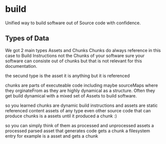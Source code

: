 # build
Unified way to build software out of Source code with confidence.

## Types of Data
We got 2 main types Assets and Chunks Chunks do always reference in this case to Build Instructions not the Chunks of your software
sure your software can consiste out of chunks but that is not relevant for this documentation.

the secund type is the asset it is anything but it is referenced 

chunks are parts of executeable code including maybe sourceMaps where they orginateFrom as they are highly dynamical as a structure.
Often they get build dynamical with a mixed set of Assets to build software. 

so you learned chunks are dynamic build instructions and assets are static referenced content assets of any type even other source code that can produce chunks is a assets until it produced a chunk :)

so you can simply think of them as processed and unprocessed assets a processed parsed asset that generates code gets a chunk a filesystem entry for example is a asset and gets a chunk 
